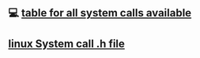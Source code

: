 ## 💻 [table for all system calls available](https://filippo.io/linux-syscall-table)
## [linux System call .h file](https://elixir.bootlin.com/linux/latest/source/include/linux/syscalls.h)
